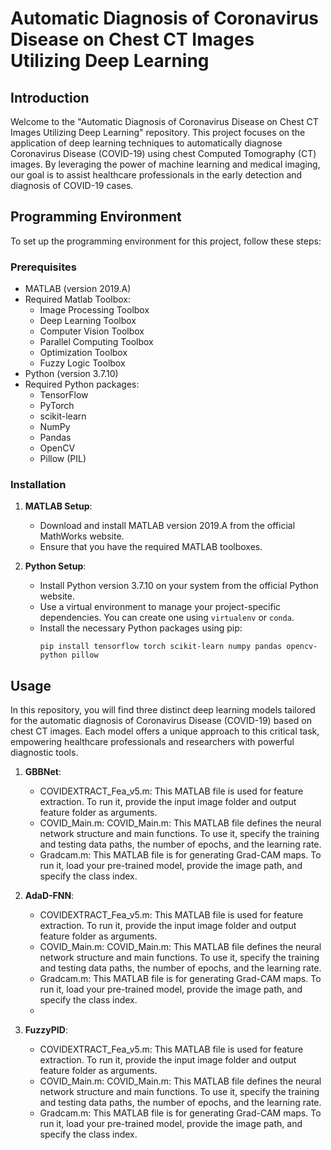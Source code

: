 # Automatic Diagnosis of Coronavirus Disease on Chest CT Images Utilizing Deep Learning

## Introduction

Welcome to the "Automatic Diagnosis of Coronavirus Disease on Chest CT Images Utilizing Deep Learning" repository. This project focuses on the application of deep learning techniques to automatically diagnose Coronavirus Disease (COVID-19) using chest Computed Tomography (CT) images. By leveraging the power of machine learning and medical imaging, our goal is to assist healthcare professionals in the early detection and diagnosis of COVID-19 cases.

## Programming Environment

To set up the programming environment for this project, follow these steps:

### Prerequisites

- MATLAB (version 2019.A)
- Required Matlab Toolbox:
  - Image Processing Toolbox
  - Deep Learning Toolbox
  - Computer Vision Toolbox
  - Parallel Computing Toolbox
  - Optimization Toolbox
  - Fuzzy Logic Toolbox
- Python (version 3.7.10)
- Required Python packages:
  - TensorFlow
  - PyTorch
  - scikit-learn
  - NumPy
  - Pandas
  - OpenCV
  - Pillow (PIL)

### Installation

1. **MATLAB Setup**:
   - Download and install MATLAB version 2019.A from the official MathWorks website.
   - Ensure that you have the required MATLAB toolboxes.

2. **Python Setup**:
   - Install Python version 3.7.10 on your system from the official Python website.
   - Use a virtual environment to manage your project-specific dependencies. You can create one using `virtualenv` or `conda`.
   - Install the necessary Python packages using pip:
     ```shell
     pip install tensorflow torch scikit-learn numpy pandas opencv-python pillow
     ```

## Usage
In this repository, you will find three distinct deep learning models tailored for the automatic diagnosis of Coronavirus Disease (COVID-19) based on chest CT images. Each model offers a unique approach to this critical task, empowering healthcare professionals and researchers with powerful diagnostic tools.

1. **GBBNet**:
   - COVIDEXTRACT_Fea_v5.m: This MATLAB file is used for feature extraction. To run it, provide the input image folder and output feature folder as arguments.
   - COVID_Main.m: COVID_Main.m: This MATLAB file defines the neural network structure and main functions. To use it, specify the training and testing data paths, the number of epochs, and the learning rate.
   - Gradcam.m: This MATLAB file is for generating Grad-CAM maps. To run it, load your pre-trained model, provide the image path, and specify the class index.
     
2. **AdaD-FNN**:
   - COVIDEXTRACT_Fea_v5.m: This MATLAB file is used for feature extraction. To run it, provide the input image folder and output feature folder as arguments.
   - COVID_Main.m: COVID_Main.m: This MATLAB file defines the neural network structure and main functions. To use it, specify the training and testing data paths, the number of epochs, and the learning rate.
   - Gradcam.m: This MATLAB file is for generating Grad-CAM maps. To run it, load your pre-trained model, provide the image path, and specify the class index.
   - 
2. **FuzzyPID**:
   - COVIDEXTRACT_Fea_v5.m: This MATLAB file is used for feature extraction. To run it, provide the input image folder and output feature folder as arguments.
   - COVID_Main.m: COVID_Main.m: This MATLAB file defines the neural network structure and main functions. To use it, specify the training and testing data paths, the number of epochs, and the learning rate.
   - Gradcam.m: This MATLAB file is for generating Grad-CAM maps. To run it, load your pre-trained model, provide the image path, and specify the class index.


